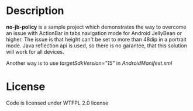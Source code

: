 Description
===========
__no-jb-policy__ is a sample project which demonstrates the way to overcome an issue with ActionBar in tabs navigation mode for Android JellyBean or higher. The issue is that height can't be set to more than 48dip in a portrait mode. Java reflection api is used, so there is no garantee, that this solution will work for all devices.

Another way is to use _targetSdkVersion="15"_ in _AndroidManifest.xml_

License
=======
Code is licensed under WTFPL 2.0 license
